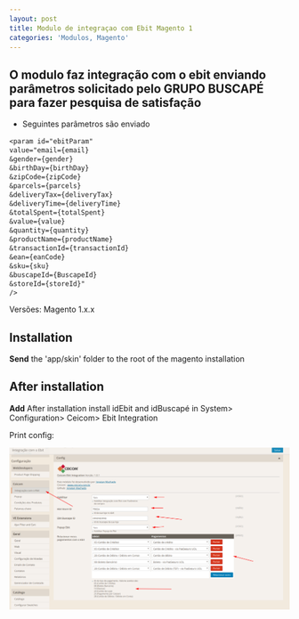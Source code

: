 ```yaml
---
layout: post
title: Modulo de integraçao com Ebit Magento 1
categories: 'Modulos, Magento'
---
```

## O modulo faz integração com o ebit enviando parâmetros solicitado pelo GRUPO BUSCAPÉ para fazer pesquisa de satisfação


- Seguintes parâmetros são enviado

```
<param id="ebitParam" 
value="email={email}
&gender={gender}
&birthDay={birthDay}
&zipCode={zipCode}
&parcels={parcels}
&deliveryTax={deliveryTax}
&deliveryTime={deliveryTime}
&totalSpent={totalSpent}
&value={value}
&quantity={quantity}
&productName={productName}
&transactionId={transactionId}
&ean={eanCode}
&sku={sku}
&buscapeId={BuscapeId}
&storeId={storeId}"
/>
```

Versões: Magento 1.x.x

## Installation

**Send** the 'app/skin' folder to the root of the magento installation

## After installation

**Add** After installation install idEbit and idBuscapé in
System> Configuration> Ceicom> Ebit Integration

Print config:

![null](/img/uploads/687474703a2f2f692e696d6775722e636f6d2f67526c58346a792e706e67.png)
